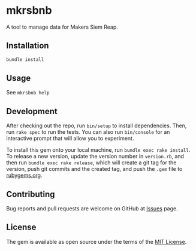 # mkrsbnb

A tool to manage data for Makers Siem Reap.

## Installation

```sh
bundle install
```

## Usage

See `mkrsbnb help`

## Development

After checking out the repo, run `bin/setup` to install dependencies. Then,
run `rake spec` to run the tests. You can also run `bin/console` for an
interactive prompt that will allow you to experiment.

To install this gem onto your local machine, run `bundle exec rake install`.
To release a new version, update the version number in `version.rb`, and then
run `bundle exec rake release`, which will create a git tag for the version,
push git commits and the created tag, and push the `.gem` file to
[rubygems.org](https://rubygems.org).

## Contributing

Bug reports and pull requests are welcome on GitHub at [Issues](https://github.com/trombik/mkrsbnb) page.

## License

The gem is available as open source under the terms of the
[MIT License](https://opensource.org/licenses/MIT).
